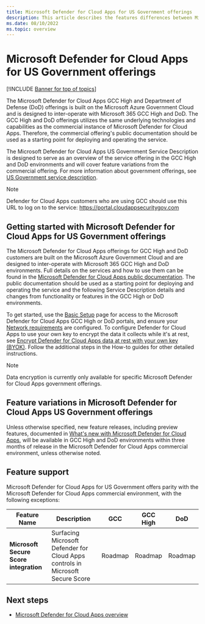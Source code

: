 ```yaml
---
title: Microsoft Defender for Cloud Apps for US Government offerings
description: This article describes the features differences between Microsoft Defender for Cloud Apps for US Government offerings and the commercial offering.
ms.date: 08/10/2022
ms.topic: overview
---
```

# Microsoft Defender for Cloud Apps for US Government offerings

[!INCLUDE [Banner for top of topics](includes/banner.md)]

The Microsoft Defender for Cloud Apps GCC High and Department of Defense (DoD) offerings is built on the Microsoft Azure Government Cloud and is designed to inter-operate with Microsoft 365 GCC High and DoD. The GCC High and DoD offerings utilizes the same underlying technologies and capabilities as the commercial instance of Microsoft Defender for Cloud Apps. Therefore, the commercial offering's public documentation should be used as a starting point for deploying and operating the service.

The Microsoft Defender for Cloud Apps US Government Service Description is designed to serve as an overview of the service offering in the GCC High and DoD environments and will cover feature variations from the commercial offering.  For more information about government offerings, see [US Government service description](/enterprise-mobility-security/solutions/ems-govt-service-description).

>[!NOTE]
> Defender for Cloud Apps customers who are using GCC should use this URL to log on to the service:  <https://portal.cloudappsecuritygov.com>

## Getting started with Microsoft Defender for Cloud Apps for US Government offerings

The Microsoft Defender for Cloud Apps offerings for GCC High and DoD customers are built on the Microsoft Azure Government Cloud and are designed to inter-operate with Microsoft 365 GCC High and DoD environments. Full details on the services and how to use them can be found in the [Microsoft Defender for Cloud Apps public documentation](/defender-cloud-apps/). The public documentation should be used as a starting point for deploying and operating the service and the following Service Description details and changes from functionality or features in the GCC High or DoD environments.

To get started, use the [Basic Setup](general-setup.md) page for access to the Microsoft Defender for Cloud Apps GCC High or DoD portals, and ensure your [Network requirements](network-requirements.md) are configured. To configure Defender for Cloud Apps to use your own key to encrypt the data it collects while it's at rest, see [Encrypt Defender for Cloud Apps data at rest with your own key (BYOK)](ems-cloud-app-security-govt-service-byok.md). Follow the additional steps in the How-to guides for other detailed instructions.

> [!NOTE]
> Data encryption is currently only available for specific Microsoft Defender for Cloud Apps government offerings.

## Feature variations in Microsoft Defender for Cloud Apps US Government offerings

Unless otherwise specified, new feature releases, including preview features, documented in [What's new with Microsoft Defender for Cloud Apps](release-notes.md), will be available in GCC High and DoD environments within three months of release in the Microsoft Defender for Cloud Apps commercial environment, unless otherwise noted.

## Feature support

Microsoft Defender for Cloud Apps for US Government offers parity with the Microsoft Defender for Cloud Apps commercial environment, with the following exceptions:

| Feature Name                           | Description                                                  | GCC     | GCC High | DoD     |
| -------------------------------------- | ------------------------------------------------------------ | ------- | -------- | ------- |
| **Microsoft Secure Score integration** | Surfacing Microsoft Defender for Cloud Apps controls in Microsoft Secure Score | Roadmap | Roadmap  | Roadmap |

## Next steps

- [Microsoft Defender for Cloud Apps overview](what-is-defender-for-cloud-apps.md)
